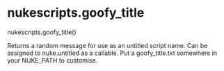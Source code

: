 # nukescripts.goofy_title
nukescripts.goofy_title()

Returns a random message for use as an untitled script name. Can be assigned to nuke.untitled as a callable. Put a goofy_title.txt somewhere in your NUKE_PATH to customise.